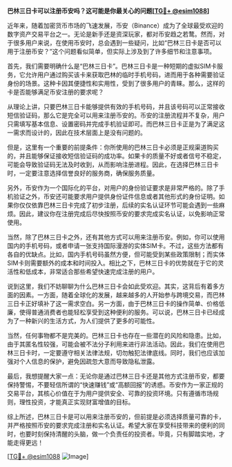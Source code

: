 **巴林三日卡可以注册币安吗？这可能是你最关心的问题[[TG💪+ @esim1088](https://t.me/s/esim1088)]**

近年来，随着加密货币市场的飞速发展，币安（Binance）成为了全球最受欢迎的数字资产交易平台之一。无论是新手还是资深玩家，都对币安趋之若鹜。然而，对于很多用户来说，在使用币安时，总会遇到一些疑问，比如“巴林三日卡是否可以用于注册币安？”这个问题看似简单，但实际上涉及到了许多细节和注意事项。

首先，我们需要明确什么是“巴林三日卡”。巴林三日卡是一种短期的虚拟SIM卡服务，它允许用户通过购买该卡来获取巴林的临时手机号码，进而用于各种需要验证身份的场景。这种卡因其便捷性和实用性，受到了很多用户的青睐。那么，这样的卡是否能够满足币安注册的要求呢？

从理论上讲，只要巴林三日卡能够提供有效的手机号码，并且该号码可以正常接收短信验证码，那么它是完全可以用来注册币安的。币安的注册流程并不复杂，用户只需填写基本信息、设置密码并完成手机验证即可。而巴林三日卡正是为了满足这一需求而设计的，因此在技术层面上是没有问题的。

但是，这里有一个重要的前提条件：你所使用的巴林三日卡必须是正规渠道购买的，并且能够保证接收短信验证码的成功率。如果卡的质量不好或者信号不稳定，可能会导致验证码无法及时收到，从而影响注册进程。因此，在选择巴林三日卡时，一定要注意选择信誉良好的服务商，确保服务质量。

另外，币安作为一个国际化的平台，对用户的身份验证要求是非常严格的。除了手机验证之外，币安还可能要求用户提供身份证件信息或者其他形式的身份证明。如果你仅仅依靠巴林三日卡完成了初步注册，后续的实名认证环节可能会遇到一些麻烦。因此，建议你在注册完成后尽快按照币安的要求完成实名认证，以免影响正常使用。

当然，除了巴林三日卡之外，还有其他方式可以用来注册币安。例如，你可以使用国内的手机号码，或者申请一张支持国际漫游的实体SIM卡。不过，这些方法都有各自的优缺点。比如，国内手机号码虽然方便，但可能受到某些政策限制；而实体SIM卡则需要额外的成本和时间投入。相比之下，巴林三日卡的优势就在于它的灵活性和低成本，非常适合那些希望快速完成注册的用户。

说到这里，我们不妨聊聊为什么巴林三日卡会如此受欢迎。其实，这背后有着多方面的因素。一方面，随着全球化的发展，越来越多的人开始参与跨境交易，而巴林三日卡正好填补了这一需求空白。另一方面，由于巴林三日卡的操作简单、价格低廉，使得普通消费者也能轻松享受到这种便利的服务。可以说，巴林三日卡已经成为了一种新兴的生活方式，为人们提供了更多的可能性。

当然，任何事物都不是完美的。巴林三日卡也存在一些潜在的风险和隐患。比如，由于其匿名性较强，可能会被不法分子利用来进行非法活动。因此，我们在使用巴林三日卡时，一定要遵守相关法律法规，切勿触犯法律底线。同时，我们也应该加强对个人信息的保护，避免因疏忽大意而导致隐私泄露。

最后，我想提醒大家一点：无论你是通过巴林三日卡还是其他方式注册币安，都要保持警惕，不要轻信所谓的“快速赚钱”或“高额回报”的诱惑。币安作为一家正规的交易平台，其核心价值在于为用户提供安全、可靠的投资环境。只有遵循市场规则，理性投资，才能真正实现财富增值的目标。

综上所述，巴林三日卡是可以用来注册币安的，但前提是必须选择质量可靠的卡，并严格按照币安的要求完成注册和实名认证。希望大家在享受科技带来的便利的同时，也要时刻保持清醒的头脑，做一个负责任的投资者。毕竟，只有脚踏实地，才能走得更远！

[[TG💪+ @esim1088](https://t.me/s/esim1088) ![Image](https://i.postimg.cc/4NQfJmqS/Snipaste-2025-05-13-00-14-12.png)]